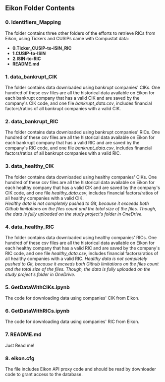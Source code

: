 ## Eikon Folder Contents

### 0. Identifiers_Mapping

The folder contains three other folders of the efforts to retrieve RICs from Eikon, using Tickers and CUSIPs came with Compustat data:

* **0.Ticker_CUSIP-to-ISIN_RIC**
* **1.CUSIP-to-ISIN**
* **2.ISIN-to-RIC**
* **README.md**


### 1. data_bankrupt_CIK

The folder contains data downloaded using bankrupt companies' CIKs. One hundred of these csv files are all the historical data available on Eikon for each bankrupt company that has a valid CIK and are saved by the company's CIK code, and one file *bankrupt_data.csv*, includes financial factors/ratios of all bankrupt companies with a valid CIK.


### 2. data_bankrupt_RIC

The folder contains data downloaded using bankrupt companies' RICs. One hundred of these csv files are all the historical data available on Eikon for each bankrupt company that has a valid RIC and are saved by the company's RIC code, and one file *bankrupt_data.csv*, includes financial factors/ratios of all bankrupt companies with a valid RIC.


### 3. data_healthy_CIK

The folder contains data downloaded using healthy companies' CIKs. One hundred of these csv files are all the historical data available on Eikon for each healthy company that has a valid CIK and are saved by the company's CIK code, and one file *healthy_data.csv*, includes financial factors/ratios of all healthy companies with a valid CIK. <br>
*Healthy data is not completely pushed to Git, because it exceeds both Github limitations on the files count and the total size of the files. Though, the data is fully uploaded on the study project's folder in OneDrive.*


### 4. data_healthy_RIC

The folder contains data downloaded using healthy companies' RICs. One hundred of these csv files are all the historical data available on Eikon for each healthy company that has a valid RIC and are saved by the company's RIC code, and one file *healthy_data.csv*, includes financial factors/ratios of all healthy companies with a valid RIC.
*Healthy data is not completely pushed to Git, because it exceeds both Github limitations on the files count and the total size of the files. Though, the data is fully uploaded on the study project's folder in OneDrive.*


### 5. GetDataWithCIKs.ipynb

The code for downloading data using companies' CIK from Eikon.

### 6. GetDataWithRICs.ipynb

The code for downloading data using companies' RIC from Eikon.

### 7. README.md

Just Read me!

### 8. eikon.cfg

The file includes Eikon API proxy code and should be read by downloader code to grant access to the database.


